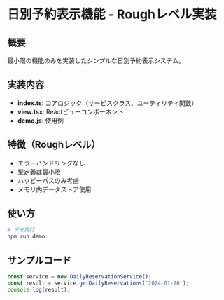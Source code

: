 # 日別予約表示機能 - Roughレベル実装

## 概要
最小限の機能のみを実装したシンプルな日別予約表示システム。

## 実装内容
- **index.ts**: コアロジック（サービスクラス、ユーティリティ関数）
- **view.tsx**: Reactビューコンポーネント
- **demo.js**: 使用例

## 特徴（Roughレベル）
- エラーハンドリングなし
- 型定義は最小限
- ハッピーパスのみ考慮
- メモリ内データストア使用

## 使い方
```bash
# デモ実行
npm run demo
```

## サンプルコード
```javascript
const service = new DailyReservationService();
const result = service.getDailyReservations('2024-01-20');
console.log(result);
```